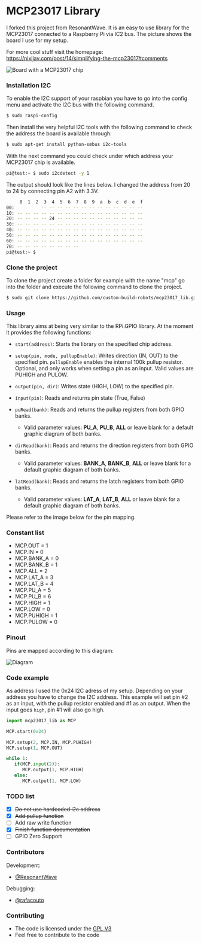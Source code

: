 # MCP23017 Library
I forked this project from ResonantWave.  It is an easy to use library for the MCP23017 connected to a Raspberry Pi via IC2 bus. The picture shows the board I use for my setup.

For more cool stuff visit the homepage: https://nixijav.com/post/14/simplifying-the-mcp23017#comments

![Board with a MCP23017 chip](https://custom-build-robots.com/wp-content/uploads/2017/03/MCP23017-300x257.jpg)

### Installation I2C

To enable the I2C support of your raspbian you have to go into the config menu and activate the I2C bus with the following command. 
```sh
$ sudo raspi-config
```
Then install the very helpful I2C tools with the following command to check the address the board is available through:

```sh
$ sudo apt-get install python-smbus i2c-tools
```
With the next command you could check under which address your MCP23017 chip is available.

```sh
pi@test:~ $ sudo i2cdetect -y 1
```
The output should look like the lines below. I changed the address from 20 to 24 by connecting pin A2 with 3.3V.
```sh
     0  1  2  3  4  5  6  7  8  9  a  b  c  d  e  f
00:          -- -- -- -- -- -- -- -- -- -- -- -- --
10: -- -- -- -- -- -- -- -- -- -- -- -- -- -- -- --
20: -- -- -- -- 24 -- -- -- -- -- -- -- -- -- -- --
30: -- -- -- -- -- -- -- -- -- -- -- -- -- -- -- --
40: -- -- -- -- -- -- -- -- -- -- -- -- -- -- -- --
50: -- -- -- -- -- -- -- -- -- -- -- -- -- -- -- --
60: -- -- -- -- -- -- -- -- -- -- -- -- -- -- -- --
70: -- -- -- -- -- -- -- --
pi@test:~ $
```

### Clone the project
To clone the project create a folder for example with the name "mcp" go into the folder and execute the following command to clone the project.

```sh
$ sudo git clone https://github.com/custom-build-robots/mcp23017_lib.git
```
### Usage

This library aims at being very similar to the RPi.GPIO library. At the moment it provides the following functions:

* `start(address)`: Starts the library on the specified chip address.

* `setup(pin, mode, pullupEnable)`: Writes direction (IN, OUT) to the specified pin. `pullupEnable` enables the internal 100k pullup resistor. Optional, and only works when setting a pin as an input. Valid values are PUHIGH and PULOW.

* `output(pin, dir)`: Writes state (HIGH, LOW) to the specified pin.

* `input(pin)`: Reads and returns pin state (True, False)

* `puRead(bank)`: Reads and returns the pullup registers from both GPIO banks.
   * Valid parameter values: **PU_A**, **PU_B**, **ALL** or leave blank for a default graphic diagram of both banks.

* `dirRead(bank)`: Reads and returns the direction registers from both GPIO banks.
   * Valid parameter values: **BANK_A**, **BANK_B**, **ALL** or leave blank for a default graphic diagram of both banks.

* `latRead(bank)`: Reads and returns the latch registers from both GPIO banks.
   * Valid parameter values: **LAT_A**, **LAT_B**, **ALL** or leave blank for a default graphic diagram of both banks.

Please refer to the image below for the pin mapping.

### Constant list

 * MCP.OUT = 1
 * MCP.IN = 0
 * MCP.BANK_A = 0
 * MCP.BANK_B = 1
 * MCP.ALL = 2
 * MCP.LAT_A = 3
 * MCP.LAT_B = 4
 * MCP.PU_A = 5
 * MCP.PU_B = 6
 * MCP.HIGH = 1
 * MCP.LOW = 0
 * MCP.PUHIGH = 1
 * MCP.PULOW = 0

### Pinout

Pins are mapped according to this diagram:

![Diagram](pinmap.png)

### Code example
As address I used the 0x24 I2C adress of my setup. Depending on your address you have to change the I2C address. This example will set pin #2 as an input, with the pullup resistor enabled and #1 as an output.
When the input goes `high`, pin #1 will also go high.

```py
import mcp23017_lib as MCP

MCP.start(0x24)

MCP.setup(2, MCP.IN, MCP.PUHIGH)
MCP.setup(1, MCP.OUT)

while 1:
   if(MCP.input(2)):
      MCP.output(1, MCP.HIGH)
   else:
      MCP.output(1, MCP.LOW)
```

### TODO list

 - [x] ~~Do not use hardcoded i2c address~~
 - [x] ~~Add pullup function~~
 - [ ] Add raw write function
 - [x] ~~Finish function documentation~~
 - [ ] GPIO Zero Support

### Contributors

Development:
 *  [@ResonantWave](https://github.com/ResonantWave)

Debugging:
 * [@rafacouto](https://github.com/rafacouto)

### Contributing

* The code is licensed under the [GPL V3](LICENSE)
* Feel free to contribute to the code
